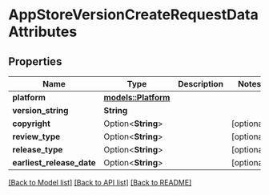 # AppStoreVersionCreateRequestDataAttributes

## Properties

Name | Type | Description | Notes
------------ | ------------- | ------------- | -------------
**platform** | [**models::Platform**](Platform.md) |  | 
**version_string** | **String** |  | 
**copyright** | Option<**String**> |  | [optional]
**review_type** | Option<**String**> |  | [optional]
**release_type** | Option<**String**> |  | [optional]
**earliest_release_date** | Option<**String**> |  | [optional]

[[Back to Model list]](../README.md#documentation-for-models) [[Back to API list]](../README.md#documentation-for-api-endpoints) [[Back to README]](../README.md)


